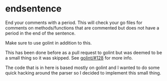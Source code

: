 # endsentence

End your comments with a period. This will check your go files for comments on
methods/functions that are commented but does not have a period in the end of
the sentence.

Make sure to use golint in addition to this.

This has been done before as a pull request to golint but was deemed to be a
small thing so it was skipped. See
[golint/#128](https://github.com/golang/lint/pull/128) for more info.

The code that is in here is based mostly on golint and I wanted to do some
quick hacking around the parser so I decided to implement this small thing.
